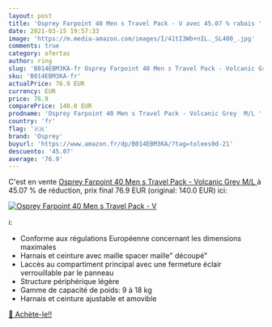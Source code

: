 ```yaml
---
layout: post
title: 'Osprey Farpoint 40 Men s Travel Pack - V avec 45.07 % rabais '
date: 2021-03-15 19:57:33
image: 'https://m.media-amazon.com/images/I/41tI3Wb+nIL._SL400_.jpg'
comments: true
category: ofertas
author: ring
slug: 'B014EBM3KA-fr Osprey Farpoint 40 Men s Travel Pack - Volcanic Grey M/L'
sku: 'B014EBM3KA-fr'
actualPrice: 76.9 EUR
currency: EUR
price: 76.9
comparePrice: 140.0 EUR
prodname: 'Osprey Farpoint 40 Men s Travel Pack - Volcanic Grey  M/L '
country: 'fr'
flag: '🇫🇷'
brand: 'Osprey'
buyurl: 'https://www.amazon.fr/dp/B014EBM3KA/?tag=tolees0d-21'
descuento: '45.07'
average: '76.9'
---
```


C'est en vente [Osprey Farpoint 40 Men s Travel Pack - Volcanic Grey  M/L ](https://www.amazon.fr/dp/B014EBM3KA/?tag=tolees0d-21)  à  45.07 % de réduction, prix final  76.9 EUR (original: 140.0 EUR) ici:

[![Osprey Farpoint 40 Men s Travel Pack - V](https://m.media-amazon.com/images/I/41tI3Wb+nIL._SL400_.jpg)](https://www.amazon.fr/dp/B014EBM3KA/?tag=tolees0d-21)

ℹ️:

- Conforme aux régulations Européenne concernant les dimensions maximales
- Harnais et ceinture avec maille spacer maille" découpé"
- Laccès au compartiment principal avec une fermeture éclair verrouillable par le panneau
- Structure périphérique légère
- Gamme de capacité de poids: 9 à 18 kg
- Harnais et ceinture ajustable et amovible

[🛒 Achète-le!!](https://www.amazon.fr/dp/B014EBM3KA/?tag=tolees0d-21)
